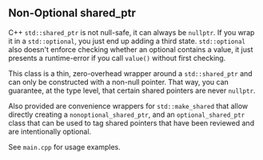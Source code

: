 Non-Optional shared_ptr
-----------------------

C++ `std::shared_ptr` is not null-safe, it can always be `nullptr`. If you wrap it in a `std::optional`, you
just end up adding a third state. `std::optional` also doesn't enforce checking whether an optional contains
a value, it just presents a runtime-error if you call `value()` without first checking.

This class is a thin, zero-overhead wrapper around a `std::shared_ptr` and can only be constructed with a
non-null pointer. That way, you can guarantee, at the type level, that certain shared pointers are never
`nullptr`.

Also provided are convenience wrappers for `std::make_shared` that allow directly creating a
`nonoptional_shared_ptr`, and an `optional_shared_ptr` class that can be used to tag shared pointers
that have been reviewed and are intentionally optional.

See `main.cpp` for usage examples.
